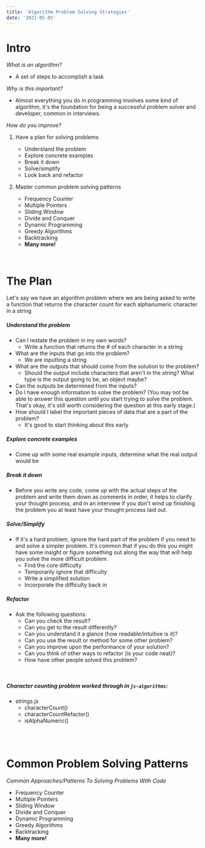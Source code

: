 ```yaml
---
title: 'Algorithm Problem Solving Strategies'
date: '2021-05-05'
---
```


# Intro
_What is an algorithm?_
- A set of steps to accomplish a task

_Why is this important?_
- Almost everything you do in programming involves some kind of algorithm, it's the foundation for being a successful problem solver and developer, common in interviews.


_How do you improve?_
1. Have a plan for solving problems
	- Understand the problem
	- Explore concrete examples
	- Break it down
	- Solve/simplify
	- Look back and refactor

1. Master common problem solving patterns
	- Frequency Counter
	- Multiple Pointers
	- Sliding Window
	- Divide and Conquer
	- Dynamic Programming
	- Greedy Algorithms
	- Backtracking
	- __Many more!__


<br>

# The Plan

Let's say we have an algorithm problem where we are being asked to write a function that returns the character count for each alphanumeric character in a string

##### Understand the problem
- Can I restate the problem in my own words?
	- Write a function that returns the # of each character in a string
- What are the inputs that go into the problem?
	- We are inputting a string
- What are the outputs that should come from the solution to the problem?
	- Should the output include characters that aren't in the string? What type is the output going to be, an object maybe?
- Can the outputs be determined from the inputs? 
- Do I have enough information to solve the problem? (You may not be able to answer this question until you start trying to solve the problem. That's okay, it's still worth considering the question at this early stage.)
- How should I label the important pieces of data that are a part of the problem?
	- It's good to start thinking about this early

##### Explore concrete examples
- Come up with some real example inputs, determine what the real output would be

##### Break it down
- Before you write any code, come up with the actual steps of the problem and write them down as comments in order, it helps to clarify your thought process, and in an interview if you don't wind up finishing the problem you at least have your thought process laid out.
  
##### Solve/Simplify
- If it's a hard problem, ignore the hard part of the problem if you need to and solve a simpler problem. It's common that if you do this you might have some insight or figure something out along the way that will help you solve the more difficult problem.
	- Find the core difficulty
	- Temporarily ignore that difficulty
	- Write a simplified solution
	- Incorporate the difficulty back in

##### Refactor
- Ask the following questions:
	- Can you check the result?
	- Can you get to the result differently?
	- Can you understand it a glance (how readable/intuitive is it)?
	- Can you use the result or method for some other problem?
	- Can you improve upon the performance of your solution?
	- Can you think of other ways to refactor (is your code neat)?
	- How have other people solved this problem?
<br>

##### Character counting problem worked through in `js-algorithms`: 
- strings.js
	- characterCount()
	- characterCountRefactor()
	- isAlphaNumeric()


<br><br>
# Common Problem Solving Patterns
_Common Approaches/Patterns To Solving Problems With Code_
- Frequency Counter
- Multiple Pointers
- Sliding Window
- Divide and Conquer
- Dynamic Programming
- Greedy Algorithms
- Backtracking
- __Many more!__